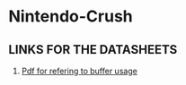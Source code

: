 # Nintendo-Crush

## LINKS FOR THE DATASHEETS

1. [Pdf for refering to buffer usage](datasheets/MN74HC368_inverting_tri_state_buffer.pdf)
